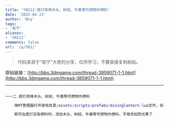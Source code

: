 ```yaml
---
title: 'YN112-提灯改用木头、树杈、牛粪等可燃物作燃料'
date: '2025-04-23'
author: 'Bny'
tags:
- '易宁'
aliases:
- 'YN112'
comments: false
url: '/p/581/'
---
```


> 代码来源于“易宁”大佬的分享，仅供学习，不要直接复制粘贴。

原帖链接：[http://bbs.3dmgame.com/thread-3859071-1-1.html](http://bbs.3dmgame.com/thread-3859071-1-1.html)

---

```lua  

一一二.提灯改用木头、树杈、牛粪等可燃物作燃料

	用MT管理器打开游戏目录/assets/scripts/prefabs/mininglantern.lua文件，将inst.components.fueled.fueltype = "CAVE"替换为--inst.components.fueled.fueltype = "CAVE"

	即可在提灯没有燃料时，添加木头、树杈、牛粪等可燃物作燃料，不用添加荧光果了

```  

